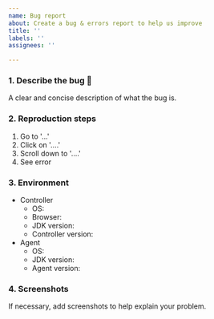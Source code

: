 ```yaml
---
name: Bug report
about: Create a bug & errors report to help us improve
title: ''
labels: ''
assignees: ''

---
```


### 1. Describe the bug 🐞 
A clear and concise description of what the bug is.

### 2. Reproduction steps
1. Go to '...'
2. Click on '....'
3. Scroll down to '....'
4. See error

### 3. Environment
- Controller
     - OS:
     - Browser:
     - JDK version:
     - Controller version:
- Agent
     - OS:
     - JDK version:
     - Agent version:

### 4. Screenshots
If necessary, add screenshots to help explain your problem.
